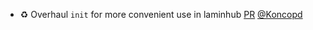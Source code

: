 - ♻️ Overhaul `init` for more convenient use in laminhub [PR](https://github.com/laminlabs/lamindb-setup/pull/857) [@Koncopd](https://github.com/Koncopd)
